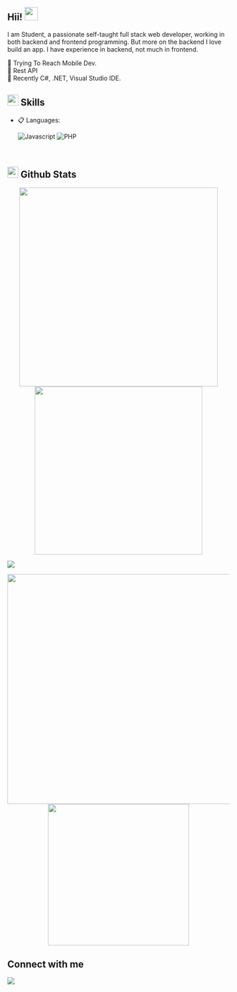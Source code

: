 
<br />
<h2> Hii! <img src="https://github.com/abdoachhoubi/abdoachhoubi/blob/main/gifs/Hi.gif" width="30"></h2>

<p> 
I am Student, a passionate self-taught full stack web developer, working in both backend and frontend programming. But more on the backend
I love build an app.
I have experience in backend, not much in frontend.

📍 Trying To Reach Mobile Dev. </br>
🧠 Rest API </br>
📩 Recently C#, .NET, Visual Studio IDE.
</p>

## <img src="https://media2.giphy.com/media/QssGEmpkyEOhBCb7e1/giphy.gif?cid=ecf05e47a0n3gi1bfqntqmob8g9aid1oyj2wr3ds3mg700bl&rid=giphy.gif" width ="25"><b> Skills</b>

<p align="center">

- 📋 Languages: 
    
    ![Javascript](https://img.shields.io/badge/javascript%20-%23323330.svg?&style=for-the-badge&logo=javascript&logoColor=%23F7DF1E)
    ![PHP](https://img.shields.io/badge/php-%23777BB4.svg?style=for-the-badge&logo=php&logoColor=white)
    
</p>

<br> 

## <img src="https://media.giphy.com/media/iY8CRBdQXODJSCERIr/giphy.gif" width="25"> <b>Github Stats</b>


<p align="center">
<a href="https://github.com/jhustinn/">
  <img align="center" src="https://github-readme-stats.vercel.app/api?username=jhustinn&include_all_commits=true&count_private=true&show_icons=true&line_height=20&title_color=7A7ADB&icon_color=2234AE&text_color=D3D3D3&bg_color=0,000000,130F40" width="450"/>
</a>
 
<a href="https://github.com/jhustinn">
  <img align="center" src="https://github-readme-streak-stats.herokuapp.com/?user=jhustinn&theme=blueberry" width="380"/>
</a>
</p>

<img src="https://user-images.githubusercontent.com/73097560/115834477-dbab4500-a447-11eb-908a-139a6edaec5c.gif"></a>

<p align="center">
    <a href="https://github.com/jhustinn"><img src="https://github-profile-summary-cards.vercel.app/api/cards/profile-details?username=jhustinn&theme=tokyonight&hide_border=true"  width="520"/></a>
<a href="https://github.com/jhustinn"><img src="https://github-readme-stats.vercel.app/api/top-langs?username=jhustinn&show_icons=true&locale=en&layout=compact&theme=tokyonight" width="320"  /></a>
</p>


## Connect with me 

<a href="https://www.instagram.com/justt.thin/" target="_blank">
<img src="https://img.shields.io/badge/instagram-%ff5851db.svg?color=f02b9a&style=for-the-badge&logo=instagram&logoColor=white" t=instagram style="margin-bottom: 5px;" />
</a>

